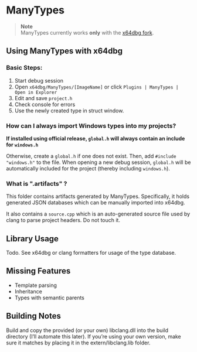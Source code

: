 # ManyTypes

> **Note**  
> ManyTypes currently works **only** with the [x64dbg fork](https://github.com/notpidgey/x64dbg/tree/struct-view-update).

## Using ManyTypes with x64dbg
### Basic Steps:
1. Start debug session
2. Open `x64dbg/ManyTypes/[ImageName]` or click `Plugins | ManyTypes | Open in Explorer`
3. Edit and save `project.h`
4. Check console for errors
5. Use the newly created type in struct window.

### How can I always import Windows types into my projects?
**If installed using official release, `global.h` will always contain an include for `windows.h`**

Otherwise, create a `global.h` if one does not exist. Then, add `#include "windows.h"` to the file.
When opening a new debug session, `global.h` will be automatically included for the project (thereby including `windows.h`).

### What is ".artifacts" ?
This folder contains artifacts generated by ManyTypes. Specifically, it holds generated JSON databases which can be manually imported into x64dbg.

It also contains a `source.cpp` which is an auto-generated source file used by clang to parse project headers. Do not touch it.

## Library Usage
Todo. See x64dbg or clang formatters for usage of the type database.

## Missing Features
- Template parsing
- Inheritance 
- Types with semantic parents

## Building Notes
Build and copy the provided (or your own) libclang.dll into the build directory (I’ll automate this later). If you’re using your own version, make sure it matches by placing it in the extern/libclang.lib folder.